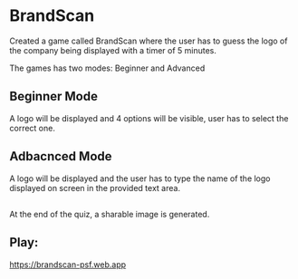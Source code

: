 # BrandScan

Created a game called BrandScan where the user has to guess the logo of the company being displayed with a timer of 5 minutes.

The games has two modes: Beginner and Advanced

## Beginner Mode
A logo will be displayed and 4 options will be visible, user has to select the correct one.

## Adbacnced Mode
A logo will be displayed and the user has to type the name of the logo displayed on screen in the provided text area.
##
At the end of the quiz, a sharable image is generated.

## Play:
https://brandscan-psf.web.app

